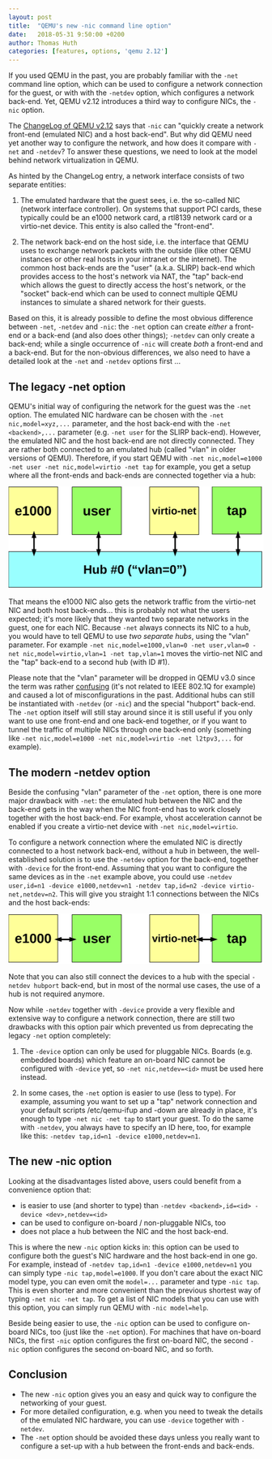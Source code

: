 ```yaml
---
layout: post
title:  "QEMU's new -nic command line option"
date:   2018-05-31 9:50:00 +0200
author: Thomas Huth
categories: [features, options, 'qemu 2.12']
---
```

If you used QEMU in the past, you are probably familiar with the `-net`
command line option, which can be used to configure a network connection
for the guest, or with with the `-netdev` option, which configures a network
back-end.  Yet, QEMU v2.12 introduces a third way to configure NICs, the
`-nic` option.

The [ChangeLog of QEMU
v2.12](https://wiki.qemu.org/ChangeLog/2.12#Network) says that `-nic`
can "quickly create a network front-end (emulated NIC) and a host
back-end".  But why did QEMU need yet another way to configure the
network, and how does it compare with `-net` and `-netdev`?  To answer
these questions, we need to look at the model behind network virtualization
in QEMU.

As hinted by the ChangeLog entry, a network interface consists of two
separate entities:

1. The emulated hardware that the guest sees, i.e. the so-called NIC (network
interface controller). On systems that support PCI cards, these typically
could be an e1000 network card, a rtl8139 network card or a virtio-net device.
This entity is also called the "front-end".

2. The network back-end on the host side, i.e. the interface that QEMU uses
to exchange network packets with the outside (like other QEMU instances
or other real hosts in your intranet or the internet). The common host
back-ends are the "user" (a.k.a. SLIRP) back-end which provides access to
the host's network via NAT, the "tap" back-end which allows the guest to
directly access the host's network, or the "socket" back-end which can be
used to connect multiple QEMU instances to simulate a shared network for
their guests.

Based on this, it is already possible to define the most obvious difference
between `-net`, `-netdev` and `-nic`: the `-net` option can create _either_
a front-end or a back-end (and also does other things); `-netdev` can only
create a back-end; while a single occurrence of `-nic` will create _both_ a
front-end and a back-end. But for the non-obvious differences, we also need
to have a detailed look at the `-net` and `-netdev` options first ...

The legacy -net option
----------------------

QEMU's initial way of configuring the network for the guest was the `-net`
option. The emulated NIC hardware can be chosen with the
`-net nic,model=xyz,...` parameter, and the host back-end with the
`-net <backend>,...` parameter (e.g. `-net user` for the SLIRP back-end).
However, the emulated NIC and the host back-end are not directly connected.
They are rather both connected to an emulated hub (called "vlan" in older
versions of QEMU). Therefore, if you start QEMU with `-net nic,model=e1000
-net user -net nic,model=virtio -net tap` for example, you get a setup where
all the front-ends and back-ends are connected together via a hub:

![Networking with -net](/screenshots/2018-05-31-qemu-cli-net.svg)

That means the e1000 NIC also gets the network traffic from the virtio-net
NIC and both host back-ends... this is probably not what the users expected;
it's more likely that they wanted two separate networks in the guest, one for
each NIC. Because `-net` always connects its NIC to a hub, you would have to
tell QEMU to use _two separate hubs_, using the "vlan" parameter. For example
`-net nic,model=e1000,vlan=0 -net user,vlan=0 -net nic,model=virtio,vlan=1
-net tap,vlan=1` moves the virtio-net NIC and the "tap" back-end to a second
hub (with ID #1).

Please note that the "vlan" parameter will be dropped in QEMU v3.0 since the term
was rather [confusing](https://bugs.launchpad.net/qemu/+bug/658904) (it's not
related to IEEE 802.1Q for example) and caused a lot of misconfigurations in
the past. Additional hubs can still be instantiated with `-netdev` (or `-nic`)
and the special "hubport" back-end. The `-net` option itself will still stay
around since it is still useful if you only want to use one front-end and
one back-end together, or if you want to tunnel the traffic of multiple
NICs through one back-end only (something like `-net nic,model=e1000
-net nic,model=virtio -net l2tpv3,...` for example).


The modern -netdev option
-------------------------

Beside the confusing "vlan" parameter of the `-net` option, there is one more
major drawback with `-net`: the emulated hub between the NIC and the
back-end gets in the way when the NIC front-end has to work closely together
with the host back-end. For example, vhost acceleration cannot be enabled
if you create a virtio-net device with `-net nic,model=virtio`.

To configure a network connection where the emulated NIC is directly connected
to a host network back-end, without a hub in between, the well-established
solution is to use the `-netdev` option for the back-end, together with
`-device` for the front-end. Assuming that you want to configure the same
devices as in the `-net` example above, you could use `-netdev user,id=n1
-device e1000,netdev=n1 -netdev tap,id=n2 -device virtio-net,netdev=n2`.
This will give you straight 1:1 connections between the NICs and the host
back-ends:

![Networking with -netdev](/screenshots/2018-05-31-qemu-cli-netdev.svg)

Note that you can also still connect the devices to a hub with the special
`-netdev hubport` back-end, but in most of the normal use cases, the use
of a hub is not required anymore.

Now while `-netdev` together with `-device` provide a very flexible and
extensive way to configure a network connection, there are still two
drawbacks with this option pair which prevented us from deprecating the
legacy `-net` option completely:

1. The `-device` option can only be used for pluggable NICs. Boards
(e.g. embedded boards) which feature an on-board NIC cannot be configured
with `-device` yet, so `-net nic,netdev=<id>` must be used here instead.

2. In some cases, the `-net` option is easier to use (less to type).
For example, assuming you want to set up a "tap" network connection and
your default scripts /etc/qemu-ifup and -down are already in place,
it's enough to type `-net nic -net tap` to start your guest. To do the
same with `-netdev`, you always have to specify an ID here, too, for
example like this: `-netdev tap,id=n1 -device e1000,netdev=n1`.

The new -nic option
-------------------

Looking at the disadvantages listed above, users could benefit from a
convenience option that:

 * is easier to use (and shorter to type) than `-netdev <backend>,id=<id>
  -device <dev>,netdev=<id>`
 * can be used to configure on-board / non-pluggable NICs, too
 * does not place a hub between the NIC and the host back-end.

This is where the new `-nic` option kicks in: this option can be used
to configure both the guest's NIC hardware and the host back-end in
one go. For example, instead of `-netdev tap,id=n1 -device e1000,netdev=n1`
you can simply type `-nic tap,model=e1000`. If you don't care about the
exact NIC model type, you can even omit the `model=...` parameter and type
`-nic tap`. This is even shorter and more convenient than the previous
shortest way of typing `-net nic -net tap`. To get a list of NIC models
that you can use with this option, you can simply run QEMU with
`-nic model=help`.

Beside being easier to use, the `-nic` option can be used to configure
on-board NICs, too (just like the `-net` option). For machines that have
on-board NICs, the first `-nic` option configures the first on-board NIC,
the second `-nic` option configures the second on-board NIC, and so forth.

Conclusion
----------

 * The new `-nic` option gives you an easy and quick way to configure
   the networking of your guest.
 * For more detailed configuration, e.g. when you need to tweak the details
   of the emulated NIC hardware, you can use `-device` together with `-netdev`.
 * The `-net` option should be avoided these days unless you really want to
   configure a set-up with a hub between the front-ends and back-ends.
